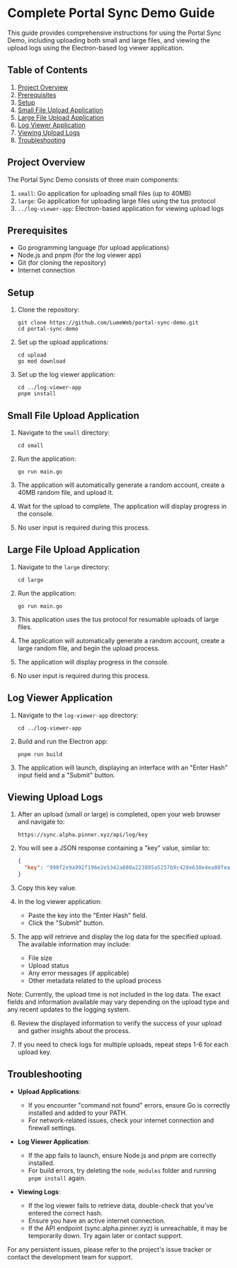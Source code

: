 # Complete Portal Sync Demo Guide

This guide provides comprehensive instructions for using the Portal Sync Demo, including uploading both small and large files, and viewing the upload logs using the Electron-based log viewer application.

## Table of Contents

1. [Project Overview](#project-overview)
2. [Prerequisites](#prerequisites)
3. [Setup](#setup)
4. [Small File Upload Application](#small-file-upload-application)
5. [Large File Upload Application](#large-file-upload-application)
6. [Log Viewer Application](#log-viewer-application)
7. [Viewing Upload Logs](#viewing-upload-logs)
8. [Troubleshooting](#troubleshooting)

## Project Overview

The Portal Sync Demo consists of three main components:

1. `small`: Go application for uploading small files (up to 40MB)
2. `large`: Go application for uploading large files using the tus protocol
3. `../log-viewer-app`: Electron-based application for viewing upload logs

## Prerequisites

- Go programming language (for upload applications)
- Node.js and pnpm (for the log viewer app)
- Git (for cloning the repository)
- Internet connection

## Setup

1. Clone the repository:
   ```
   git clone https://github.com/LumeWeb/portal-sync-demo.git
   cd portal-sync-demo
   ```

2. Set up the upload applications:
   ```
   cd upload
   go mod download
   ```

3. Set up the log viewer application:
   ```
   cd ../log-viewer-app
   pnpm install
   ```

## Small File Upload Application

1. Navigate to the `small` directory:
   ```
   cd small
   ```

2. Run the application:
   ```
   go run main.go
   ```

3. The application will automatically generate a random account, create a 40MB random file, and upload it.

4. Wait for the upload to complete. The application will display progress in the console.

5. No user input is required during this process.

## Large File Upload Application

1. Navigate to the `large` directory:
   ```
   cd large
   ```

2. Run the application:
   ```
   go run main.go
   ```

3. This application uses the tus protocol for resumable uploads of large files.

4. The application will automatically generate a random account, create a large random file, and begin the upload process.

5. The application will display progress in the console.

6. No user input is required during this process.

## Log Viewer Application

1. Navigate to the `log-viewer-app` directory:
   ```
   cd ../log-viewer-app
   ```

2. Build and run the Electron app:
   ```
   pnpm run build
   ```

3. The application will launch, displaying an interface with an "Enter Hash" input field and a "Submit" button.

## Viewing Upload Logs

1. After an upload (small or large) is completed, open your web browser and navigate to:
   ```
   https://sync.alpha.pinner.xyz/api/log/key
   ```

2. You will see a JSON response containing a "key" value, similar to:
   ```json
   {
     "key": "990f2e9a992f196e2e5342a880a223885a5257b9c428e630e4ea80feafe06ab"
   }
   ```

3. Copy this key value.

4. In the log viewer application:
    - Paste the key into the "Enter Hash" field.
    - Click the "Submit" button.

5. The app will retrieve and display the log data for the specified upload. The available information may include:
    - File size
    - Upload status
    - Any error messages (if applicable)
    - Other metadata related to the upload process

Note: Currently, the upload time is not included in the log data. The exact fields and information available may vary depending on the upload type and any recent updates to the logging system.

6. Review the displayed information to verify the success of your upload and gather insights about the process.

7. If you need to check logs for multiple uploads, repeat steps 1-6 for each upload key.

## Troubleshooting

- **Upload Applications**:
    - If you encounter "command not found" errors, ensure Go is correctly installed and added to your PATH.
    - For network-related issues, check your internet connection and firewall settings.

- **Log Viewer Application**:
    - If the app fails to launch, ensure Node.js and pnpm are correctly installed.
    - For build errors, try deleting the `node_modules` folder and running `pnpm install` again.

- **Viewing Logs**:
    - If the log viewer fails to retrieve data, double-check that you've entered the correct hash.
    - Ensure you have an active internet connection.
    - If the API endpoint (sync.alpha.pinner.xyz) is unreachable, it may be temporarily down. Try again later or contact support.

For any persistent issues, please refer to the project's issue tracker or contact the development team for support.